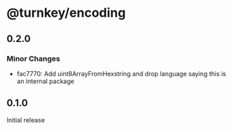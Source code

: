 # @turnkey/encoding

## 0.2.0

### Minor Changes

- fac7770: Add uint8ArrayFromHexstring and drop language saying this is an internal package

## 0.1.0

Initial release
